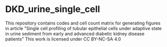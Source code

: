 # DKD_urine_single_cell
This repository contains codes and cell count matrix for generating figures in article "Single cell profiling of tubular epithelial cells under adaptive state in urine sediment from early and advanced diabetic kidney disease patients"
This work is licensed under CC BY-NC-SA 4.0 
